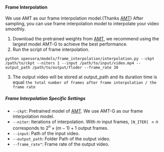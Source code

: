 #### Frame Interpolation

We use AMT as our frame interpolation model.(Thanks [AMT](https://github.com/MCG-NKU/AMT)) After sampling, you can use frame interpolation model to interpolate your video smoothly.

1. Download the pretrained weights from [AMT](https://github.com/MCG-NKU/AMT), we recommend using the largest model AMT-G to achieve the best performance. 
2. Run the script of frame interpolation.
```
python opensora/models/frame_interpolation/interpolation.py --ckpt /path/to/ckpt --niters 1 --input /path/to/input/video.mp4 --output_path /path/to/output/floder --frame_rate 30
```
3. The output video will be stored at output_path and its duration time is equal `the total number of frames after frame interpolation / the frame rate`
##### Frame Interpolation Specific Settings

* `--ckpt`: Pretrained model of [AMT](https://github.com/MCG-NKU/AMT). We use AMT-G as our frame interpolation model. 
* `--niter`: Iterations of interpolation. With $m$ input frames, `[N_ITER]` $=n$ corresponds to $2^n\times (m-1)+1$ output frames.
* `--input`: Path of the input video.
* `--output_path`: Folder Path of the output video.
* `--frame_rate"`: Frame rate of the output video. 